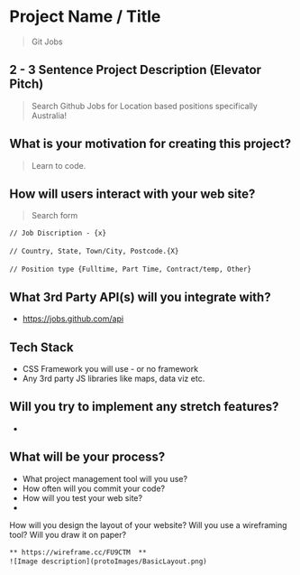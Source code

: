 # Project Name / Title

> Git Jobs

## 2 - 3 Sentence Project Description (Elevator Pitch)

> Search Github Jobs for Location based positions specifically Australia!

## What is your motivation for creating this project?

> Learn to code.

## How will users interact with your web site?

> Search form

    // Job Discription - {x}

    // Country, State, Town/City, Postcode.{X}

    // Position type {Fulltime, Part Time, Contract/temp, Other}

## What 3rd Party API(s) will you integrate with?

- https://jobs.github.com/api

## Tech Stack

- CSS Framework you will use - or no framework
- Any 3rd party JS libraries like maps, data viz etc.

## Will you try to implement any stretch features?

-

## What will be your process?

- What project management tool will you use?
- How often will you commit your code?
- How will you test your web site?
-

How will you design the layout of your website? Will you use a wireframing tool? Will you draw it on paper?

    ** https://wireframe.cc/FU9CTM  **
    ![Image description](protoImages/BasicLayout.png)
